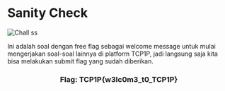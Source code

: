 # Sanity Check

![Chall ss](https://i.postimg.cc/WpS9bLsx/image.png)

Ini adalah soal dengan free flag sebagai welcome message untuk mulai mengerjakan soal-soal lainnya di platform TCP1P, jadi langsung saja kita bisa melakukan submit flag yang sudah diberikan.

<div align="center">

### Flag: TCP1P{w3lc0m3_t0_TCP1P}

</div>